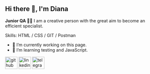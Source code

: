 ## Hi there 👋, I'm Diana
**Junior QA 👩‍💻**
I am a creative person with the great aim to become an efficient specialist.

Skills:  HTML / CSS / GIT / Postman 

- 🔭 I’m currently working on this page. 
- 🌱 I’m learning testing and JavaScript.


[<img src='https://cdn.jsdelivr.net/npm/simple-icons@3.0.1/icons/github.svg' alt='github' height='40'>](https://github.com/dziyanachashuika)  [<img src='https://cdn.jsdelivr.net/npm/simple-icons@3.0.1/icons/linkedin.svg' alt='linkedin' height='40'>](https://www.linkedin.com/in/https://www.linkedin.com/in/diana-cheshuyko-aa12b7311//)  [<img src='https://cdn.jsdelivr.net/npm/simple-icons@3.0.1/icons/telegram.svg' alt='telegram' height='40'>](https://t.me/devanky)  


